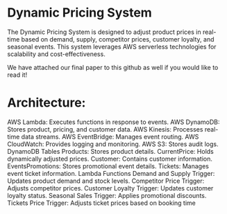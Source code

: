 # Dynamic Pricing System


The Dynamic Pricing System is designed to adjust product prices in real-time based on demand,
supply, competitor prices, customer loyalty, and seasonal events. This system leverages AWS
serverless technologies for scalability and cost-effectiveness.

We have attached our final paper to this github as well if you would like to read it!

# Architecture:

AWS Lambda: Executes functions in response to events.
AWS DynamoDB: Stores product, pricing, and customer data.
AWS Kinesis: Processes real-time data streams.
AWS EventBridge: Manages event routing.
AWS CloudWatch: Provides logging and monitoring.
AWS S3: Stores audit logs.
DynamoDB Tables
Products: Stores product details.
CurrentPrice: Holds dynamically adjusted prices.
Customer: Contains customer information.
EventsPromotions: Stores promotional event details.
Tickets: Manages event ticket information.
Lambda Functions
Demand and Supply Trigger: Updates product demand and stock levels.
Competitor Price Trigger: Adjusts competitor prices.
Customer Loyalty Trigger: Updates customer loyalty status.
Seasonal Sales Trigger: Applies promotional discounts.
Tickets Price Trigger: Adjusts ticket prices based on booking time
